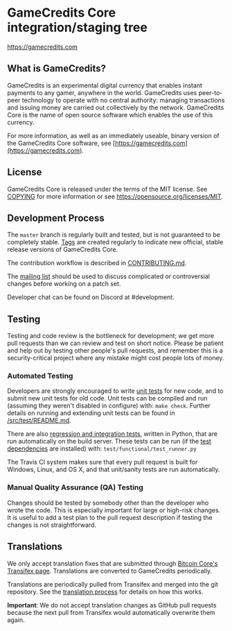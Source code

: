 GameCredits Core integration/staging tree
=====================================

https://gamecredits.com

What is GameCredits?
----------------

GameCredits is an experimental digital currency that enables instant payments to
any gamer, anywhere in the world. GameCredits uses peer-to-peer technology to operate
with no central authority: managing transactions and issuing money are carried
out collectively by the network. GameCredits Core is the name of open source
software which enables the use of this currency.

For more information, as well as an immediately useable, binary version of
the GameCredits Core software, see [https://gamecredits.com](https://gamecredits.com).

License
-------

GameCredits Core is released under the terms of the MIT license. See [COPYING](COPYING) for more
information or see https://opensource.org/licenses/MIT.

Development Process
-------------------

The `master` branch is regularly built and tested, but is not guaranteed to be
completely stable. [Tags](https://github.com/gamecredits-project/gamecredits/tags) are created
regularly to indicate new official, stable release versions of GameCredits Core.

The contribution workflow is described in [CONTRIBUTING.md](CONTRIBUTING.md).

The [mailing list](https://gamecredits.com)
should be used to discuss complicated or controversial changes before working
on a patch set.

Developer chat can be found on Discord at #development.

Testing
-------

Testing and code review is the bottleneck for development; we get more pull
requests than we can review and test on short notice. Please be patient and help out by testing
other people's pull requests, and remember this is a security-critical project where any mistake might cost people
lots of money.

### Automated Testing

Developers are strongly encouraged to write [unit tests](src/test/README.md) for new code, and to
submit new unit tests for old code. Unit tests can be compiled and run
(assuming they weren't disabled in configure) with: `make check`. Further details on running
and extending unit tests can be found in [/src/test/README.md](/src/test/README.md).

There are also [regression and integration tests](/test), written
in Python, that are run automatically on the build server.
These tests can be run (if the [test dependencies](/test) are installed) with: `test/functional/test_runner.py`

The Travis CI system makes sure that every pull request is built for Windows, Linux, and OS X, and that unit/sanity tests are run automatically.

### Manual Quality Assurance (QA) Testing

Changes should be tested by somebody other than the developer who wrote the
code. This is especially important for large or high-risk changes. It is useful
to add a test plan to the pull request description if testing the changes is
not straightforward.

Translations
------------

We only accept translation fixes that are submitted through [Bitcoin Core's Transifex page](https://www.transifex.com/projects/p/bitcoin/).
Translations are converted to GameCredits periodically.

Translations are periodically pulled from Transifex and merged into the git repository. See the
[translation process](doc/translation_process.md) for details on how this works.

**Important**: We do not accept translation changes as GitHub pull requests because the next
pull from Transifex would automatically overwrite them again.
